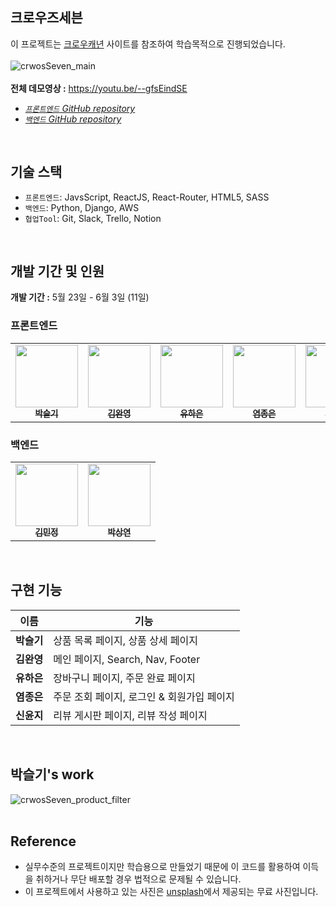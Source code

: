 ## 크로우즈세븐

이 프로젝트는 [크로우캐년](https://crowcanyon.co.kr/) 사이트를 참조하여 학습목적으로 진행되었습니다. </br>
</br>
![crwosSeven_main](https://user-images.githubusercontent.com/97112697/172040440-b586430d-e7ea-445e-9c95-0d4141fa5795.gif)</br>
</br>
**전체 데모영상 :** https://youtu.be/--gfsEindSE
</br>
- _[`프론트엔드` GitHub repository](https://github.com/wecode-bootcamp-korea/33-1st-crowsSeven-frontend)_ </br>
- _[`백엔드` GitHub repository](https://github.com/wecode-bootcamp-korea/33-1st-crowsSeven-backend)_
</br>

## 기술 스택
- `프론트엔드`: JavsScript, ReactJS, React-Router, HTML5, SASS
- `백엔드`: Python, Django, AWS
- `협업Tool`: Git, Slack, Trello, Notion
</br>

## 개발 기간 및 인원
**개발 기간 :** 5월 23일 - 6월 3일 (11일)
</br>

### 프론트엔드
<table>
  <tr>
    <td align="center">
      <a href="https://github.com/DevSeulgi"
        ><img
          src="https://avatars.githubusercontent.com/u/97112697?v=4"
          width="100px;"
          alt=""
        /><br /><sub><b>박슬기</b></sub></a
      ><br />
    </td>
    <td align="center">
      <a href="https://github.com/kimwanyoung"
        ><img
          src="https://avatars.githubusercontent.com/u/78637786?v=4"
          width="100px;"
          alt=""
        /><br /><sub><b>김완영</b></sub></a
      ><br />
    </td>
    <td align="center">
      <a href="https://github.com/yoohaaeun"
        ><img
          src="https://avatars.githubusercontent.com/u/101792909?v=4"
          width="100px;"
          alt=""
        /><br /><sub><b>유하은</b></sub></a
      ><br />
    </td>
    <td align="center">
      <a href="https://github.com/Yumjong"
        ><img
          src="https://avatars.githubusercontent.com/u/96937488?v=4"
          width="100px;"
          alt=""
        /><br /><sub><b>염종은</b></sub></a
      ><br />
    </td>
    <td align="center">
      <a href="https://github.com/sourmix"
        ><img
          src="https://avatars.githubusercontent.com/u/75124027?v=4[ㅠㅠㅠ"
          width="100px;"
          alt=""
        /><br /><sub><b>신윤지</b></sub></a
      ><br />
    </td>
  </tr>
</table>

### 백엔드
<table>
  <tr>
    <td align="center">
      <a href="https://github.com/onlining"
        ><img
          src="https://avatars.githubusercontent.com/u/96784345?v=4"
          width="100px;"
          alt=""
        /><br /><sub><b>김민정</b></sub></a
      ><br />
    </td>
    <td align="center">
      <a href="https://github.com/ysang989"
        ><img
          src="https://avatars.githubusercontent.com/u/67964576?v=4"
          width="100px;"
          alt=""
        /><br /><sub><b>박상연</b></sub></a
      ><br />
    </td>
  </tr>
</table>
</br>

## 구현 기능
| 이름       | 기능                               |
| --------- | --------------------------------- |
| **박슬기** | 상품 목록 페이지, 상품 상세 페이지        |
| **김완영** | 메인 페이지, Search, Nav, Footer     |
| **유하은** | 장바구니 페이지, 주문 완료 페이지         |
| **염종은** | 주문 조회 페이지, 로그인 & 회원가입 페이지  |
| **신윤지** | 리뷰 게시판 페이지, 리뷰 작성 페이지       |
</br>

## 박슬기's work
![crwosSeven_product_filter](https://user-images.githubusercontent.com/97112697/172040512-da1505b8-eceb-4843-acce-5336e3a7d636.gif)</br>
</br>

## **Reference**
- 실무수준의 프로젝트이지만 학습용으로 만들었기 때문에 이 코드를 활용하여 이득을 취하거나 무단 배포할 경우 법적으로 문제될 수 있습니다.
- 이 프로젝트에서 사용하고 있는 사진은 [unsplash](https://unsplash.com/)에서 제공되는 무료 사진입니다.
</br>

